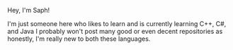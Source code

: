 Hey, I'm Saph!

I'm just someone here who likes to learn and is currently learning C++, C#, and Java
I probably won't post many good or even decent repositories as honestly, I'm really new to both these languages.
